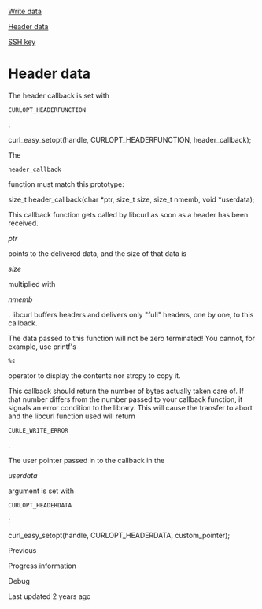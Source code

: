 <a href="write.html" class="navButton-94f2579c--pageItemWithChildrenNested-2c5d8183--navButtonClickable-161b88ca">

<span class="text-4505230f--UIH300-2063425d--textContentFamily-49a318e1--navButtonLabel-14a4968f">Write data</span>

</a>

<a href="header.html" class="navButton-94f2579c--pageItemWithChildrenNested-2c5d8183--navButtonClickable-161b88ca--navButtonOpened-6a88552e">

<span class="text-4505230f--UIH300-2063425d--textContentFamily-49a318e1--navButtonLabel-14a4968f">Header data</span>

</a>

<a href="sshkey.html" class="navButton-94f2579c--pageItemWithChildrenNested-2c5d8183--navButtonClickable-161b88ca">

<span class="text-4505230f--UIH300-2063425d--textContentFamily-49a318e1--navButtonLabel-14a4968f">SSH key</span>

</a>

# <span class="text-4505230f--DisplayH900-bfb998fa--textContentFamily-49a318e1">Header data</span>

<span class="text-4505230f--UIH300-2063425d--textUIFamily-5ebd8e40--text-8ee2c8b2">

</span>

<span class="text-4505230f--TextH400-3033861f--textContentFamily-49a318e1">

<span data-key="15d1553a0d5545a78dcd38431a5272ff">

<span data-offset-key="15d1553a0d5545a78dcd38431a5272ff:0">The header callback is set with </span>

<span data-offset-key="15d1553a0d5545a78dcd38431a5272ff:1">`CURLOPT_HEADERFUNCTION`</span>

<span data-offset-key="15d1553a0d5545a78dcd38431a5272ff:2">:</span>

</span>

</span> curl_easy_setopt(handle, CURLOPT_HEADERFUNCTION, header_callback);<span class="text-4505230f--TextH400-3033861f--textContentFamily-49a318e1">

<span data-key="c506d581dccc4dceb9804d45d06f7453">

<span data-offset-key="c506d581dccc4dceb9804d45d06f7453:0">The </span>

<span data-offset-key="c506d581dccc4dceb9804d45d06f7453:1">`header_callback`</span>

<span data-offset-key="c506d581dccc4dceb9804d45d06f7453:2"> function must match this prototype:</span>

</span>

</span> size_t header_callback(char *ptr, size_t size, size_t nmemb, void *userdata);<span class="text-4505230f--TextH400-3033861f--textContentFamily-49a318e1">

<span data-key="c78e5c696b394aea9c83420fbb13a7dc">

<span data-offset-key="c78e5c696b394aea9c83420fbb13a7dc:0">This callback function gets called by libcurl as soon as a header has been received. </span>

<span data-offset-key="c78e5c696b394aea9c83420fbb13a7dc:1">_ptr_</span>

<span data-offset-key="c78e5c696b394aea9c83420fbb13a7dc:2"> points to the delivered data, and the size of that data is </span>

<span data-offset-key="c78e5c696b394aea9c83420fbb13a7dc:3">_size_</span>

<span data-offset-key="c78e5c696b394aea9c83420fbb13a7dc:4"> multiplied with </span>

<span data-offset-key="c78e5c696b394aea9c83420fbb13a7dc:5">_nmemb_</span>

<span data-offset-key="c78e5c696b394aea9c83420fbb13a7dc:6">. libcurl buffers headers and delivers only "full" headers, one by one, to this callback.</span>

</span>

</span>

<span class="text-4505230f--TextH400-3033861f--textContentFamily-49a318e1">

<span data-key="39605924e9c841d6a09df78edea77c19">

<span data-offset-key="39605924e9c841d6a09df78edea77c19:0">The data passed to this function will not be zero terminated! You cannot, for example, use printf's </span>

<span data-offset-key="39605924e9c841d6a09df78edea77c19:1">`%s`</span>

<span data-offset-key="39605924e9c841d6a09df78edea77c19:2"> operator to display the contents nor strcpy to copy it.</span>

</span>

</span>

<span class="text-4505230f--TextH400-3033861f--textContentFamily-49a318e1">

<span data-key="ac98f13110964ca48c13b0cc7c78bf15">

<span data-offset-key="ac98f13110964ca48c13b0cc7c78bf15:0">This callback should return the number of bytes actually taken care of. If that number differs from the number passed to your callback function, it signals an error condition to the library. This will cause the transfer to abort and the libcurl function used will return </span>

<span data-offset-key="ac98f13110964ca48c13b0cc7c78bf15:1">`CURLE_WRITE_ERROR`</span>

<span data-offset-key="ac98f13110964ca48c13b0cc7c78bf15:2">.</span>

</span>

</span>

<span class="text-4505230f--TextH400-3033861f--textContentFamily-49a318e1">

<span data-key="fabb88d198ad4aaa98a764295b2d0b26">

<span data-offset-key="fabb88d198ad4aaa98a764295b2d0b26:0">The user pointer passed in to the callback in the </span>

<span data-offset-key="fabb88d198ad4aaa98a764295b2d0b26:1">_userdata_</span>

<span data-offset-key="fabb88d198ad4aaa98a764295b2d0b26:2"> argument is set with </span>

<span data-offset-key="fabb88d198ad4aaa98a764295b2d0b26:3">`CURLOPT_HEADERDATA`</span>

<span data-offset-key="fabb88d198ad4aaa98a764295b2d0b26:4">:</span>

</span>

</span> curl_easy_setopt(handle, CURLOPT_HEADERDATA, custom_pointer);<a href="progress.html" class="reset-3c756112--card-6570f064--whiteCard-fff091a4--cardPrevious-56a5e674">

</a>

<span class="text-4505230f--TextH200-a3425406--textContentFamily-49a318e1">Previous</span>

<span class="text-4505230f--UIH400-4e41e82a--textContentFamily-49a318e1">Progress information</span>

<a href="debug.html" class="reset-3c756112--card-6570f064--whiteCard-fff091a4--cardNext-19241c42">

</a>

<span class="text-4505230f--UIH400-4e41e82a--textContentFamily-49a318e1">Debug</span>

<span class="text-4505230f--TextH200-a3425406--textContentFamily-49a318e1">Last updated 2 years ago</span>
